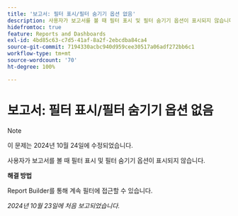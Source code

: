 ```yaml
---
title: '보고서: 필터 표시/필터 숨기기 옵션 없음'
description: 사용자가 보고서를 볼 때 필터 표시 및 필터 숨기기 옵션이 표시되지 않습니다.
hidefromtoc: true
feature: Reports and Dashboards
exl-id: 4bd85c63-c7d5-41af-8a2f-2ebcdba84ca4
source-git-commit: 7194330acbc940d959cee30517a06adf272bb6c1
workflow-type: tm+mt
source-wordcount: '70'
ht-degree: 100%

---
```


# 보고서: 필터 표시/필터 숨기기 옵션 없음

>[!NOTE]
>
>이 문제는 2024년 10월 24일에 수정되었습니다.

사용자가 보고서를 볼 때 필터 표시 및 필터 숨기기 옵션이 표시되지 않습니다.

**해결 방법**

Report Builder를 통해 계속 필터에 접근할 수 있습니다.

_2024년 10월 23일에 처음 보고되었습니다._
